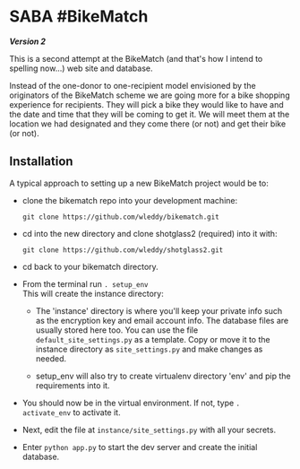 # SABA #BikeMatch

***Version 2***

This is a second attempt at the BikeMatch (and that's how I intend to spelling now...) web site and database.

Instead of the one-donor to one-recipient model envisioned by the originators of the BikeMatch scheme
we are going more for a bike shopping experience for recipients. They will pick a bike they would like to have
and the date and time that they will be coming to get it. We will meet them at the location we had designated 
and they come there (or not) and get their bike (or not).

## Installation 

A typical approach to setting up a new BikeMatch project would be to:
* clone the bikematch repo into your development machine:
    ```
    git clone https://github.com/wleddy/bikematch.git
    ```

* cd into the new directory and clone shotglass2 (required) into it with:
    ```
    git clone https://github.com/wleddy/shotglass2.git
    ```
    
* cd back to your bikematch directory.

* From the terminal run `. setup_env`  
  This will create the instance directory:
    * The 'instance' directory is where you'll keep your private info such as the encryption key and email account info. The database files
    are usually stored here too. You can use the file `default_site_settings.py` as a template. Copy or move it to the instance
    directory as `site_settings.py` and make changes as needed.
    
    * setup_env will also try to create virtualenv directory 'env' and pip the requirements into it.  

* You should now be in the virtual environment. If not, type `. activate_env` to activate it.
* Next, edit the file at `instance/site_settings.py` with all your secrets.
* Enter `python app.py` to start the dev server and create the initial database.
